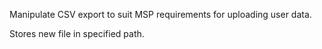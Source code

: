 
Manipulate CSV export to suit MSP requirements for uploading user data.

Stores new file in specified path.
